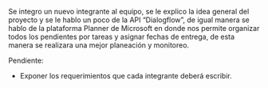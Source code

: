 Se integro un nuevo integrante al equipo, se le explico la idea general del proyecto y se le hablo un poco de la API “Dialogflow”, de igual manera se hablo de la plataforma Planner de Microsoft en donde nos permite organizar todos los pendientes por tareas y asignar fechas de entrega, de esta manera se realizara una mejor planeación y monitoreo. 

Pendiente: 
- Exponer los requerimientos que cada integrante deberá escribir. 
